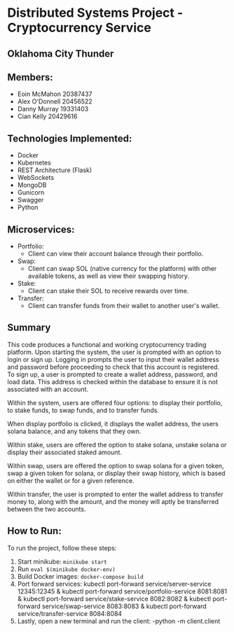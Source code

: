 # Distributed Systems Project - Cryptocurrency Service
## Oklahoma City Thunder

## Members:
- Eoin McMahon 20387437
- Alex O'Donnell 20456522
- Danny Murray 19331403
- Cian Kelly 20429616


## Technologies Implemented:
- Docker
- Kubernetes
- REST Architecture (Flask)
- WebSockets
- MongoDB
- Gunicorn
- Swagger
- Python

## Microservices:
- Portfolio:
  - Client can view their account balance through their portfolio.
- Swap:
  - Client can swap SOL (native currency for the platform) with other available tokens, as well as view their swapping history.
- Stake:
  - Client can stake their SOL to receive rewards over time.
- Transfer:
  - Client can transfer funds from their wallet to another user's wallet.
 
## Summary
This code produces a functional and working cryptocurrency trading platform. Upon starting the system, the user is prompted with an option to login or sign up. Logging in prompts the user to input their wallet address and password before proceeding to check that this account is registered. To sign up, a user is prompted to create a wallet address, password, and load data. This address is checked within the database to ensure it is not associated with an account.

Within the system, users are offered four options: to display their portfolio, to stake funds, to swap funds, and to transfer funds.

When display portfolio is clicked, it displays the wallet address, the users solana balance, and any tokens that they own.

Within stake, users are offered the option to stake solana, unstake solana or display their associated staked amount.

Within swap, users are offered the option to swap solana for a given token, swap a given token for solana, or display their swap history, which is based on either the wallet or for a given reference.

Within transfer, the user is prompted to enter the wallet address to transfer money to, along with the amount, and the money will aptly be transferred between the two accounts.


## How to Run:
To run the project, follow these steps:
1. Start minikube: `minikube start`
2. Run `eval $(minikube docker-env)`
3. Build Docker images: `docker-compose build`
4. Port forward services:
    kubectl port-forward service/server-service 12345:12345 &
    kubectl port-forward service/portfolio-service 8081:8081 & 
    kubectl port-forward service/stake-service 8082:8082 &
    kubectl port-forward service/swap-service 8083:8083 &
    kubectl port-forward service/transfer-service 8084:8084
5. Lastly, open a new terminal and run the client:
   -python -m client.client
